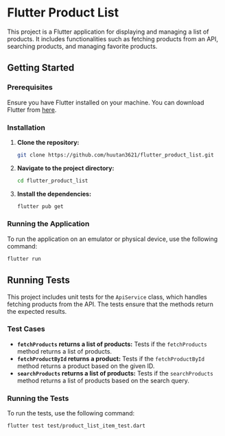 # Flutter Product List

This project is a Flutter application for displaying and managing a list of products. It includes functionalities such as fetching products from an API, searching products, and managing favorite products.

## Getting Started

### Prerequisites

Ensure you have Flutter installed on your machine. You can download Flutter from [here](https://flutter.dev/docs/get-started/install).

### Installation

1. **Clone the repository:**

    ```bash
    git clone https://github.com/huutan3621/flutter_product_list.git
    ```

2. **Navigate to the project directory:**

    ```bash
    cd flutter_product_list
    ```

3. **Install the dependencies:**

    ```bash
    flutter pub get
    ```

### Running the Application

To run the application on an emulator or physical device, use the following command:

```bash
flutter run
```

## Running Tests

This project includes unit tests for the `ApiService` class, which handles fetching products from the API. The tests ensure that the methods return the expected results.

### Test Cases

- **`fetchProducts` returns a list of products:** Tests if the `fetchProducts` method returns a list of products.
- **`fetchProductById` returns a product:** Tests if the `fetchProductById` method returns a product based on the given ID.
- **`searchProducts` returns a list of products:** Tests if the `searchProducts` method returns a list of products based on the search query.

### Running the Tests

To run the tests, use the following command:

```bash
flutter test test/product_list_item_test.dart
```
